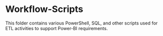 # Workflow-Scripts
This folder contains various PowerShell, SQL, and other scripts used for ETL activities to support Power-BI requirements.
